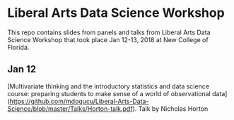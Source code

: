 # Liberal Arts Data Science Workshop

This repo contains slides from panels and talks from Liberal Arts Data Science Workshop that took place Jan 12-13, 2018 at New College of Florida. 

## Jan 12

[Multivariate thinking and the introductory statistics and data science course: preparing students to make sense of a world of observational data] (https://github.com/mdogucu/Liberal-Arts-Data-Science/blob/master/Talks/Horton-talk.pdf). Talk by Nicholas Horton

